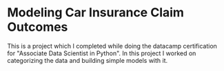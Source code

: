 # Modeling Car Insurance Claim Outcomes

This is a project which I completed while doing the datacamp certification for "Associate Data Scientist in Python". In this project I worked on categorizing the data and building simple models with it.
